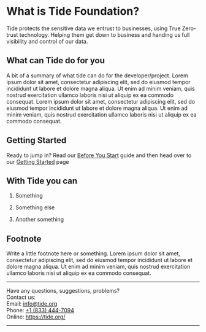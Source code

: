 # What is <span class="tide-blue">Tide Foundation</span>?

Tide protects the sensitive data we entrust to businesses, using True Zero-trust technology. Helping them get down to business and handing us full visibility and control of our data.

## What can Tide do for you

A bit of a summary of what tide can do for the developer/project. Lorem ipsum dolor sit amet, consectetur adipiscing elit, sed do eiusmod tempor incididunt ut labore et dolore magna aliqua. Ut enim ad minim veniam, quis nostrud exercitation ullamco laboris nisi ut aliquip ex ea commodo consequat. Lorem ipsum dolor sit amet, consectetur adipiscing elit, sed do eiusmod tempor incididunt ut labore et dolore magna aliqua. Ut enim ad minim veniam, quis nostrud exercitation ullamco laboris nisi ut aliquip ex ea commodo consequat.

## Getting Started

Ready to jump in? Read our [Before You Start](http://google.com) guide and then head over to our [Getting Started](http://google.com) page

## With <span class="tide-blue bold">Tide</span> you can

1. Something

2. Something else

3. Another something

## Footnote

Write a little footnote here or something. Lorem ipsum dolor sit amet, consectetur adipiscing elit, sed do eiusmod tempor incididunt ut labore et dolore magna aliqua. Ut enim ad minim veniam, quis nostrud exercitation ullamco laboris nisi ut aliquip ex ea commodo consequat.

---

<span class="bold">Have any questions, suggestions, problems? <br/>
Contact us: </span><br/>
Email: <a href="mailto:info@tide.org">info@tide.org</a> <br/>
Phone: <a href="#">+1 (833) 444-7094</a> <br/>
Online: <a href="https://tide.org/">https://tide.org/</a> <br/>

---
